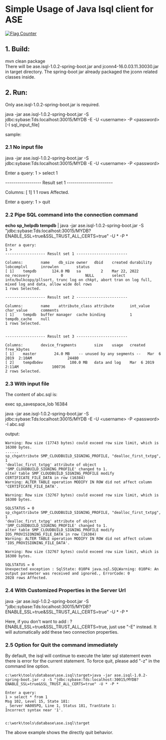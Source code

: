 # Simple Usage of Java Isql client for ASE

<a rel="nofollow"  href="https://info.flagcounter.com/R9Kc"><img src="https://s01.flagcounter.com/countxl/R9Kc/bg_FFFFFF/txt_000000/border_CCCCCC/columns_2/maxflags_10/viewers_0/labels_1/pageviews_1/flags_0/percent_0/" alt="Flag Counter" border="0" alt="Flag Counter" ></a>

## 1. Build:

mvn clean package   
There will be ase.isql-1.0.2-spring-boot.jar and jconn4-16.0.03.11.30030.jar in target directory.  The spring-boot jar already packaged the jconn related classes inside. 

## 2. Run: 

Only ase.isql-1.0.2-spring-boot.jar is required.

java -jar ase.isql-1.0.2-spring-boot.jar -S jdbc:sybase:Tds:localhost:30015/MYDB -E -U \<username\> -P <password\> [-I sql_input_file]

sample:

### 2.1 No input file

java -jar ase.isql-1.0.2-spring-boot.jar -S jdbc:sybase:Tds:localhost:30015/MYDB -E -U \<username\> -P <password\>

Enter a query:
1 > select 1

------------------ Result set 1 -----------------------

Columns:
[ 1]    1
1 rows Affected.

Enter a query:
1 > quit

### 2.2 Pipe SQL command into the connection command

**echo sp_helpdb tempdb**  | java -jar ase.isql-1.0.2-spring-boot.jar  -S "jdbc:sybase:Tds:localhost:30015/MYDB?ENABLE_SSL=true&SSL_TRUST_ALL_CERTS=true"  -U * -P *

```
Enter a query:
1 >
------------------ Result set 1 -----------------------

Columns:        name    db_size owner   dbid    created durability      lobcomplvl      inrowlen        status
[ 1]    tempdb       124.0 MB   sa         2    Mar 22, 2022    no_recovery              0          NULL        select into/bulkcopy/pllsort, trunc log on chkpt, abort tran on log full, mixed log and data, allow wide dol rows
1 rows Selected.

------------------ Result set 2 -----------------------

Columns:        name    attribute_class attribute       int_value       char_value      comments
[ 1]    tempdb  buffer manager  cache binding           1       tempdb_cache    null
1 rows Selected.


------------------ Result set 3 -----------------------

Columns:        device_fragments        size    usage   created free_kbytes
[ 1]    master        24.0 MB    -- unused by any segments --   Mar  6 2019  2:10AM                24480
[ 2]    tempdbdev            100.0 MB   data and log    Mar  6 2019  2:11AM               100736
2 rows Selected.
```



### 2.3 With input file

The content of abc.sql is:  

exec sp_savespace_lob 16384

java -jar ase.isql-1.0.2-spring-boot.jar -S jdbc:sybase:Tds:localhost:30015/MYDB -E -U \<username\> -P <password\> -I abc.sql

output:

```
Warning: Row size (17743 bytes) could exceed row size limit, which is 16300 bytes.
...... 
sp_chgattribute SMP_CLOUDBUILD_SIGNING_PROFILE, "dealloc_first_txtpg", 1
'dealloc_first_txtpg' attribute of object 'SMP_CLOUDBUILD_SIGNING_PROFILE' changed to 1.
alter table SMP_CLOUDBUILD_SIGNING_PROFILE modify CERTIFICATE_FILE_DATA in row (16384)
Warning: ALTER TABLE operation MODIFY IN ROW did not affect column 'CERTIFICATE_FILE_DATA'.

Warning: Row size (32767 bytes) could exceed row size limit, which is 16300 bytes.

SQLSTATUS = 0
sp_chgattribute SMP_CLOUDBUILD_SIGNING_PROFILE, "dealloc_first_txtpg", 1
'dealloc_first_txtpg' attribute of object 'SMP_CLOUDBUILD_SIGNING_PROFILE' changed to 1.
alter table SMP_CLOUDBUILD_SIGNING_PROFILE modify IOS_PROVISIONING_FILE_DATA in row (16384)
Warning: ALTER TABLE operation MODIFY IN ROW did not affect column 'IOS_PROVISIONING_FILE_DATA'.

Warning: Row size (32767 bytes) could exceed row size limit, which is 16300 bytes.

SQLSTATUS = 0
Unexpected exception : SqlState: 010P4 java.sql.SQLWarning: 010P4: An output parameter was received and ignored., ErrorCode: 0
2028 rows Affected.
```

### 2.4 With Customized Properties in the Server Url

java -jar ase.isql-1.0.2-spring-boot.jar  -S "jdbc:sybase:Tds:localhost:30015/MYDB?ENABLE_SSL=true&SSL_TRUST_ALL_CERTS=true" -U * -P * 

Here,  if you don't want to add : ?ENABLE_SSL=true&SSL_TRUST_ALL_CERTS=true,  just use "-E" instead. It will automatically add these two connection properties. 

### 2.5 Option for Quit the command immediately

By default,  the isql will continue to execute the later sql statement even there is error for the current statement.  To force quit,  please add "-z" in the command line option. 

```
c:\work\tools\database\ase.isql\target>java -jar ase.isql-1.0.2-spring-boot.jar -z -S "jdbc:sybase:Tds:localhost:30015/MYDB?ENABLE_SSL=true&SSL_TRUST_ALL_CERTS=true" -U * -P *

Enter a query:
1 > select * from 1
Msg 102, Level 15, State 181:
, Server HA005PQ, Line 1, Status 181, TranState 1:
Incorrect syntax near '1'.


c:\work\tools\database\ase.isql\target
```

The above example shows the directly quit behavior.







